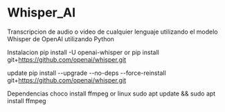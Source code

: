 # Whisper_AI
 Transcripcion de audio o video de cualquier lenguaje utilizando el modelo Whisper de OpenAI utilizando Python

Instalacion
pip install -U openai-whisper
or
pip install git+https://github.com/openai/whisper.git 

update
pip install --upgrade --no-deps --force-reinstall git+https://github.com/openai/whisper.git

Dependencias
choco install ffmpeg
or linux
sudo apt update && sudo apt install ffmpeg
